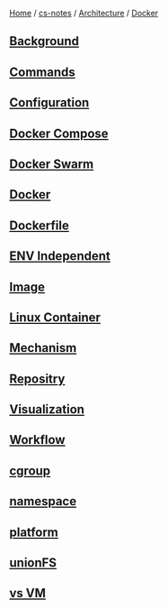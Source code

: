 [Home](https://mengxianbin.github.io) /
[cs-notes](https://mengxianbin.github.io/cs-notes/site) /
[Architecture](https://mengxianbin.github.io/cs-notes/site/Architecture) /
[Docker](https://mengxianbin.github.io/cs-notes/site/Architecture/Docker)

## [Background](https://mengxianbin.github.io/cs-notes/site/Architecture/Docker/Background)

## [Commands](https://mengxianbin.github.io/cs-notes/site/Architecture/Docker/Commands/)

## [Configuration](https://mengxianbin.github.io/cs-notes/site/Architecture/Docker/Configuration/)

## [Docker Compose](https://mengxianbin.github.io/cs-notes/site/Architecture/Docker/Docker%20Compose)

## [Docker Swarm](https://mengxianbin.github.io/cs-notes/site/Architecture/Docker/Docker%20Swarm)

## [Docker](https://mengxianbin.github.io/cs-notes/site/Architecture/Docker/Docker)

## [Dockerfile](https://mengxianbin.github.io/cs-notes/site/Architecture/Docker/Dockerfile/)

## [ENV Independent](https://mengxianbin.github.io/cs-notes/site/Architecture/Docker/ENV%20Independent)

## [Image](https://mengxianbin.github.io/cs-notes/site/Architecture/Docker/Image)

## [Linux Container](https://mengxianbin.github.io/cs-notes/site/Architecture/Docker/Linux%20Container)

## [Mechanism](https://mengxianbin.github.io/cs-notes/site/Architecture/Docker/Mechanism)

## [Repositry](https://mengxianbin.github.io/cs-notes/site/Architecture/Docker/Repositry)

## [Visualization](https://mengxianbin.github.io/cs-notes/site/Architecture/Docker/Visualization)

## [Workflow](https://mengxianbin.github.io/cs-notes/site/Architecture/Docker/Workflow)

## [cgroup](https://mengxianbin.github.io/cs-notes/site/Architecture/Docker/cgroup)

## [namespace](https://mengxianbin.github.io/cs-notes/site/Architecture/Docker/namespace)

## [platform](https://mengxianbin.github.io/cs-notes/site/Architecture/Docker/platform)

## [unionFS](https://mengxianbin.github.io/cs-notes/site/Architecture/Docker/unionFS)

## [vs VM](https://mengxianbin.github.io/cs-notes/site/Architecture/Docker/vs%20VM)
